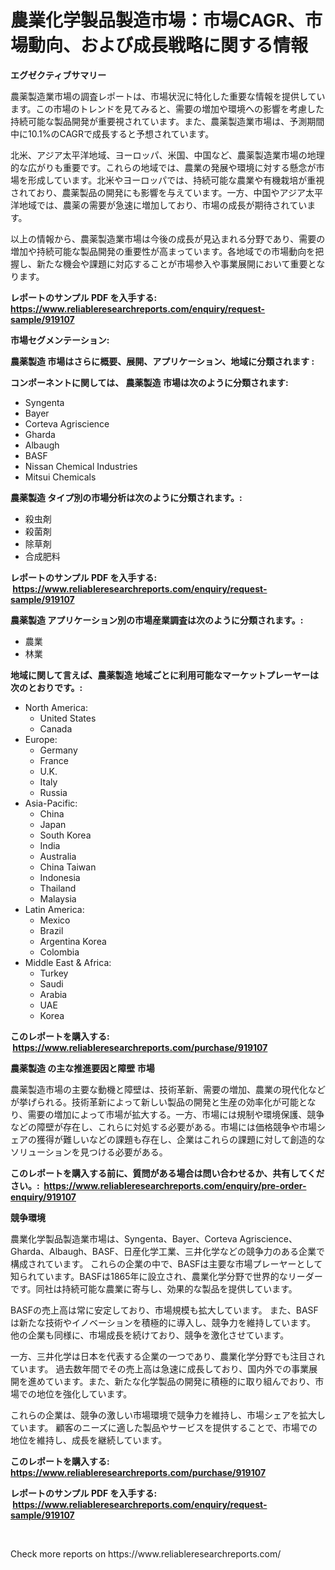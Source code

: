<p><h1>農業化学製品製造市場：市場CAGR、市場動向、および成長戦略に関する情報</h1></p><p><strong>エグゼクティブサマリー</strong></p>
<p><p>農薬製造業市場の調査レポートは、市場状況に特化した重要な情報を提供しています。この市場のトレンドを見てみると、需要の増加や環境への影響を考慮した持続可能な製品開発が重要視されています。また、農薬製造業市場は、予測期間中に10.1%のCAGRで成長すると予想されています。</p><p>北米、アジア太平洋地域、ヨーロッパ、米国、中国など、農薬製造業市場の地理的な広がりも重要です。これらの地域では、農業の発展や環境に対する懸念が市場を形成しています。北米やヨーロッパでは、持続可能な農業や有機栽培が重視されており、農薬製品の開発にも影響を与えています。一方、中国やアジア太平洋地域では、農薬の需要が急速に増加しており、市場の成長が期待されています。</p><p>以上の情報から、農薬製造業市場は今後の成長が見込まれる分野であり、需要の増加や持続可能な製品開発の重要性が高まっています。各地域での市場動向を把握し、新たな機会や課題に対応することが市場参入や事業展開において重要となります。</p></p>
<p><strong>レポートのサンプル PDF を入手する: <a href="https://www.reliableresearchreports.com/enquiry/request-sample/919107">https://www.reliableresearchreports.com/enquiry/request-sample/919107</a></strong></p>
<p><strong>市場セグメンテーション:</strong></p>
<p><strong> 農薬製造 市場はさらに概要、展開、アプリケーション、地域に分類されます :</strong></p>
<p><strong>コンポーネントに関しては、 農薬製造 市場は次のように分類されます: &nbsp;</strong></p>
<p><ul><li>Syngenta</li><li>Bayer</li><li>Corteva Agriscience</li><li>Gharda</li><li>Albaugh</li><li>BASF</li><li>Nissan Chemical Industries</li><li>Mitsui Chemicals</li></ul></p>
<p><strong> 農薬製造 タイプ別の市場分析は次のように分類されます。:</strong></p>
<p><ul><li>殺虫剤</li><li>殺菌剤</li><li>除草剤</li><li>合成肥料</li></ul></p>
<p><strong>レポートのサンプル PDF を入手する: &nbsp;<a href="https://www.reliableresearchreports.com/enquiry/request-sample/919107">https://www.reliableresearchreports.com/enquiry/request-sample/919107</a></strong></p>
<p><strong> 農薬製造 アプリケーション別の市場産業調査は次のように分類されます。:</strong></p>
<p><ul><li>農業</li><li>林業</li></ul></p>
<p><strong>地域に関して言えば、農薬製造 地域ごとに利用可能なマーケットプレーヤーは次のとおりです。:</strong></p>
<p><ul>
    <li>
        North America:
        <ul>
            <li>United States</li>
            <li>Canada</li>
        </ul>
    </li>
    <li>
        Europe:
        <ul>
            <li>Germany</li>
            <li>France</li>
            <li>U.K.</li>
            <li>Italy</li>
            <li>Russia</li>
        </ul>
    </li>
    <li>
        Asia-Pacific:
        <ul>
            <li>China</li>
            <li>Japan</li>
            <li>South Korea</li>
            <li>India</li>
            <li>Australia</li>
            <li>China Taiwan</li>
            <li>Indonesia</li>
            <li>Thailand</li>
            <li>Malaysia</li>
        </ul>
    </li>
    <li>
        Latin America:
        <ul>
            <li>Mexico</li>
            <li>Brazil</li>
            <li>Argentina Korea</li>
            <li>Colombia</li>
        </ul>
    </li>
    <li>
        Middle East & Africa:
        <ul>
            <li>Turkey</li>
            <li>Saudi</li>
            <li>Arabia</li>
            <li>UAE</li>
            <li>Korea</li>
        </ul>
    </li>
    </ul></p>
<p><strong>このレポートを購入する: &nbsp;<a href="https://www.reliableresearchreports.com/purchase/919107">https://www.reliableresearchreports.com/purchase/919107</a></strong></p>
<p><strong>農薬製造 の主な推進要因と障壁 市場</strong></p>
<p><p>農薬製造市場の主要な動機と障壁は、技術革新、需要の増加、農業の現代化などが挙げられる。技術革新によって新しい製品の開発と生産の効率化が可能となり、需要の増加によって市場が拡大する。一方、市場には規制や環境保護、競争などの障壁が存在し、これらに対処する必要がある。市場には価格競争や市場シェアの獲得が難しいなどの課題も存在し、企業はこれらの課題に対して創造的なソリューションを見つける必要がある。</p></p>
<p><strong>このレポートを購入する前に、質問がある場合は問い合わせるか、共有してください。:&nbsp; <a href="https://www.reliableresearchreports.com/enquiry/pre-order-enquiry/919107">https://www.reliableresearchreports.com/enquiry/pre-order-enquiry/919107</a></strong></p>
<p><strong>競争環境</strong></p>
<p><p>農業化学製品製造業市場は、Syngenta、Bayer、Corteva Agriscience、Gharda、Albaugh、BASF、日産化学工業、三井化学などの競争力のある企業で構成されています。 これらの企業の中で、BASFは主要な市場プレーヤーとして知られています。BASFは1865年に設立され、農業化学分野で世界的なリーダーです。同社は持続可能な農業に寄与し、効果的な製品を提供しています。</p><p>BASFの売上高は常に安定しており、市場規模も拡大しています。 また、BASFは新たな技術やイノベーションを積極的に導入し、競争力を維持しています。 他の企業も同様に、市場成長を続けており、競争を激化させています。</p><p>一方、三井化学は日本を代表する企業の一つであり、農業化学分野でも注目されています。 過去数年間でその売上高は急速に成長しており、国内外での事業展開を進めています。また、新たな化学製品の開発に積極的に取り組んでおり、市場での地位を強化しています。</p><p>これらの企業は、競争の激しい市場環境で競争力を維持し、市場シェアを拡大しています。 顧客のニーズに適した製品やサービスを提供することで、市場での地位を維持し、成長を継続しています。</p></p>
<p><strong>このレポートを購入する: &nbsp; <a href="https://www.reliableresearchreports.com/purchase/919107">https://www.reliableresearchreports.com/purchase/919107</a></strong></p>
<p><strong>レポートのサンプル PDF を入手する: &nbsp;<a href="https://www.reliableresearchreports.com/enquiry/request-sample/919107">https://www.reliableresearchreports.com/enquiry/request-sample/919107</a></strong><strong></strong></p>
<p>&nbsp;</p>
<p>Check more reports on https://www.reliableresearchreports.com/</p>